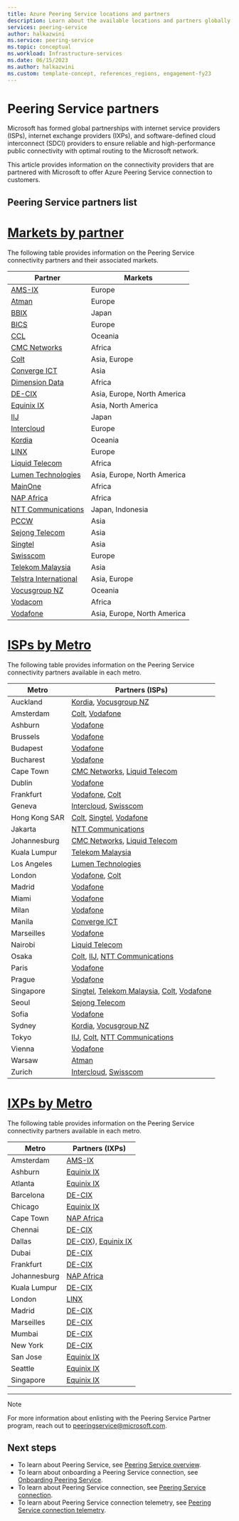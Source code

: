 ```yaml
---
title: Azure Peering Service locations and partners
description: Learn about the available locations and partners globally for the Azure Peering Service.
services: peering-service
author: halkazwini
ms.service: peering-service
ms.topic: conceptual
ms.workload: Infrastructure-services
ms.date: 06/15/2023
ms.author: halkazwini
ms.custom: template-concept, references_regions, engagement-fy23
---
```


# Peering Service partners

Microsoft has formed global partnerships with internet service providers (ISPs), internet exchange providers (IXPs), and software-defined cloud interconnect (SDCI) providers to ensure reliable and high-performance public connectivity with optimal routing to the Microsoft network.

This article provides information on the connectivity providers that are partnered with Microsoft to offer Azure Peering Service connection to customers.

## Peering Service partners list

# [**Markets by partner**](#tab/partners)

The following table provides information on the Peering Service connectivity partners and their associated markets.

| Partner | Markets |
|----------|--------|
| [AMS-IX](https://www.ams-ix.net/ams/service/microsoft-azure-peering-service-maps) | Europe |
| [Atman](https://www.atman.pl/en/atman-internet-maps/) | Europe |
| [BBIX](https://www.bbix.net/en/service/) | Japan |
| [BICS](https://www.bics.com/services/capacity-solutions/cloud-connect/microsoft-azure-cloud-connect/) | Europe |
| [CCL](https://concepts.co.nz/news/general-news/) | Oceania |
| [CMC Networks](https://www.cmcnetworks.net/products/microsoft-azure-peering-services.html) | Africa |
| [Colt](https://www.colt.net/product/cloud-prioritisation/)| Asia, Europe |
| [Converge ICT](https://www.convergeict.com/enterprise/microsoft-azure-peering-service-maps/) | Asia |
| [Dimension Data](https://www.dimensiondata.com/en-gb/about-us/our-partners/microsoft/)| Africa |
| [DE-CIX](https://www.de-cix.net/services/microsoft-azure-peering-service/)| Asia, Europe, North America |
| [Equinix IX](https://www.equinix.com/interconnection-services/internet-exchange/) | Asia, North America |
| [IIJ](https://www.iij.ad.jp/en/) | Japan |
| [Intercloud](https://intercloud.com/what-we-do/partners/microsoft-saas/)| Europe |
| [Kordia](https://www.kordia.co.nz/cloudconnect) | Oceania  |
| [LINX](https://www.linx.net/services/microsoft-azure-peering/) | Europe |
| [Liquid Telecom](https://liquidc2.com/connect/#maps) | Africa |
| [Lumen Technologies](https://www.ctl.io/microsoft-azure-peering-services/) | Asia, Europe, North America |
| [MainOne](https://www.mainone.net/connectivity-services/cloud-connect/) | Africa |
| [NAP Africa](https://www.napafrica.net/technical/microsoft-azure-peering-service/) | Africa |
| [NTT Communications](https://www.ntt.com/en/services/network/software-defined-network.html) | Japan, Indonesia |
| [PCCW](https://www.pccwglobal.com/en/enterprise/products/network/ep-global-internet-access) | Asia |
| [Sejong Telecom](https://www.sejongtelecom.net/) | Asia |
| [Singtel](https://www.singtel.com/business/campaign/singnet-cloud-connect-microsoft-direct) | Asia |
| [Swisscom](https://www.swisscom.ch/en/business/enterprise/offer/wireline/ip-plus.html) | Europe |
| [Telekom Malaysia](https://www.tm.com.my/) | Asia |
| [Telstra International](https://www.telstra.com.sg/en/products/global-networks/global-internet/global-internet-direct) | Asia, Europe |
| [Vocusgroup NZ](https://www.vocus.co.nz/microsoftazuredirectpeering/) | Oceania |
| [Vodacom](https://www.vodacom.com/index.php) | Africa |
| [Vodafone](https://www.vodafone.com/business/solutions/fixed-connectivity/internet-services#solutions) | Asia, Europe, North America |

# [**ISPs by Metro**](#tab/isp)

The following table provides information on the Peering Service connectivity partners available in each metro.

| Metro | Partners (ISPs) |
|-------|-----------------|
| Auckland | [Kordia](https://www.kordia.co.nz/cloudconnect), [Vocusgroup NZ](https://www.vocus.co.nz/microsoftazuredirectpeering/) |
| Amsterdam | [Colt](https://www.colt.net/product/cloud-prioritisation/), [Vodafone](https://www.vodafone.com/business/solutions/fixed-connectivity/internet-services#solutions) |
| Ashburn | [Vodafone](https://www.vodafone.com/business/solutions/fixed-connectivity/internet-services#solutions) |
| Brussels | [Vodafone](https://www.vodafone.com/business/solutions/fixed-connectivity/internet-services#solutions) |
| Budapest | [Vodafone](https://www.vodafone.com/business/solutions/fixed-connectivity/internet-services#solutions) |
| Bucharest | [Vodafone](https://www.vodafone.com/business/solutions/fixed-connectivity/internet-services#solutions) |
| Cape Town | [CMC Networks](https://www.cmcnetworks.net/products/microsoft-azure-peering-services.html), [Liquid Telecom](https://liquidc2.com/connect/#maps) |
| Dublin | [Vodafone](https://www.vodafone.com/business/solutions/fixed-connectivity/internet-services#solutions) |
| Frankfurt | [Vodafone](https://www.vodafone.com/business/solutions/fixed-connectivity/internet-services#solutions), [Colt](https://www.colt.net/product/cloud-prioritisation/) |
| Geneva | [Intercloud](https://intercloud.com/what-we-do/partners/microsoft-saas/), [Swisscom](https://www.swisscom.ch/en/business/enterprise/offer/wireline/ip-plus.html) |
| Hong Kong SAR | [Colt](https://www.colt.net/product/cloud-prioritisation/), [Singtel](https://www.singtel.com/business/campaign/singnet-cloud-connect-microsoft-direct), [Vodafone](https://www.vodafone.com/business/solutions/fixed-connectivity/internet-services#solutions) |
| Jakarta | [NTT Communications](https://www.ntt.com/en/services/network/software-defined-network.html) |
| Johannesburg | [CMC Networks](https://www.cmcnetworks.net/products/microsoft-azure-peering-services.html), [Liquid Telecom](https://liquidc2.com/connect/#maps) |
| Kuala Lumpur | [Telekom Malaysia](https://www.tm.com.my/) |
| Los Angeles | [Lumen Technologies](https://www.ctl.io/microsoft-azure-peering-services/) |
| London | [Vodafone](https://www.vodafone.com/business/solutions/fixed-connectivity/internet-services#solutions), [Colt](https://www.colt.net/product/cloud-prioritisation/) |
| Madrid | [Vodafone](https://www.vodafone.com/business/solutions/fixed-connectivity/internet-services#solutions) |
| Miami | [Vodafone](https://www.vodafone.com/business/solutions/fixed-connectivity/internet-services#solutions) |
| Milan | [Vodafone](https://www.vodafone.com/business/solutions/fixed-connectivity/internet-services#solutions) |
| Manila | [Converge ICT](https://www.convergeict.com/enterprise/microsoft-azure-peering-service-maps/) |
| Marseilles | [Vodafone](https://www.vodafone.com/business/solutions/fixed-connectivity/internet-services#solutions) |
| Nairobi | [Liquid Telecom](https://liquidc2.com/connect/#maps) |
| Osaka | [Colt](https://www.colt.net/product/cloud-prioritisation/), [IIJ](https://www.iij.ad.jp/en/), [NTT Communications](https://www.ntt.com/en/services/network/software-defined-network.html) |
| Paris | [Vodafone](https://www.vodafone.com/business/solutions/fixed-connectivity/internet-services#solutions) |
| Prague | [Vodafone](https://www.vodafone.com/business/solutions/fixed-connectivity/internet-services#solutions) |
| Singapore | [Singtel](https://www.singtel.com/business/campaign/singnet-cloud-connect-microsoft-direct), [Telekom Malaysia](https://www.tm.com.my/), [Colt](https://www.colt.net/product/cloud-prioritisation/), [Vodafone](https://www.vodafone.com/business/solutions/fixed-connectivity/internet-services#solutions) |
| Seoul | [Sejong Telecom](https://www.sejongtelecom.net/) |
| Sofia | [Vodafone](https://www.vodafone.com/business/solutions/fixed-connectivity/internet-services#solutions) |
| Sydney | [Kordia](https://www.kordia.co.nz/cloudconnect), [Vocusgroup NZ](https://www.vocus.co.nz/microsoftazuredirectpeering/) |
| Tokyo | [IIJ](https://www.iij.ad.jp/en/), [Colt](https://www.colt.net/product/cloud-prioritisation/), [NTT Communications](https://www.ntt.com/en/services/network/software-defined-network.html) |
| Vienna | [Vodafone](https://www.vodafone.com/business/solutions/fixed-connectivity/internet-services#solutions) |
| Warsaw | [Atman](https://www.atman.pl/en/atman-internet-maps/) |
| Zurich | [Intercloud](https://intercloud.com/what-we-do/partners/microsoft-saas/), [Swisscom](https://www.swisscom.ch/en/business/enterprise/offer/wireline/ip-plus.html) |

# [**IXPs by Metro**](#tab/ixp)

The following table provides information on the Peering Service connectivity partners available in each metro.

| Metro | Partners (IXPs) |
|-------|-----------------|
| Amsterdam | [AMS-IX](https://www.ams-ix.net/ams/service/microsoft-azure-peering-service-maps) |
| Ashburn | [Equinix IX](https://www.equinix.com/interconnection-services/internet-exchange/) |
| Atlanta | [Equinix IX](https://www.equinix.com/interconnection-services/internet-exchange/) |
| Barcelona | [DE-CIX](https://www.de-cix.net/services/microsoft-azure-peering-service/) |
| Chicago | [Equinix IX](https://www.equinix.com/interconnection-services/internet-exchange/) |
| Cape Town | [NAP Africa](https://www.napafrica.net/technical/microsoft-azure-peering-service/) |
| Chennai | [DE-CIX](https://www.de-cix.net/services/microsoft-azure-peering-service/)|
| Dallas | [DE-CIX](https://www.de-cix.net/services/microsoft-azure-peering-service/)), [Equinix IX](https://www.equinix.com/interconnection-services/internet-exchange/) |
| Dubai | [DE-CIX](https://www.de-cix.net/services/microsoft-azure-peering-service/) |
| Frankfurt | [DE-CIX](https://www.de-cix.net/services/microsoft-azure-peering-service/) |
| Johannesburg | [NAP Africa](https://www.napafrica.net/technical/microsoft-azure-peering-service/) |
| Kuala Lumpur | [DE-CIX](https://www.de-cix.net/services/microsoft-azure-peering-service/) |
| London | [LINX](https://www.linx.net/services/microsoft-azure-peering/) |
| Madrid | [DE-CIX](https://www.de-cix.net/services/microsoft-azure-peering-service/) |
| Marseilles | [DE-CIX](https://www.de-cix.net/services/microsoft-azure-peering-service/) |
| Mumbai | [DE-CIX](https://www.de-cix.net/services/microsoft-azure-peering-service/) |
| New York | [DE-CIX](https://www.de-cix.net/services/microsoft-azure-peering-service/) |
| San Jose | [Equinix IX](https://www.equinix.com/interconnection-services/internet-exchange/) |
| Seattle | [Equinix IX](https://www.equinix.com/interconnection-services/internet-exchange/) |
| Singapore | [Equinix IX](https://www.equinix.com/interconnection-services/internet-exchange/) |

---

> [!NOTE]
>For more information about enlisting with the Peering Service Partner program, reach out to peeringservice@microsoft.com.

## Next steps

- To learn about Peering Service, see [Peering Service overview](about.md).
- To learn about onboarding a Peering Service connection, see [Onboarding Peering Service](onboarding-model.md).
- To learn about Peering Service connection, see [Peering Service connection](connection.md).
- To learn about Peering Service connection telemetry, see [Peering Service connection telemetry](connection-telemetry.md).


